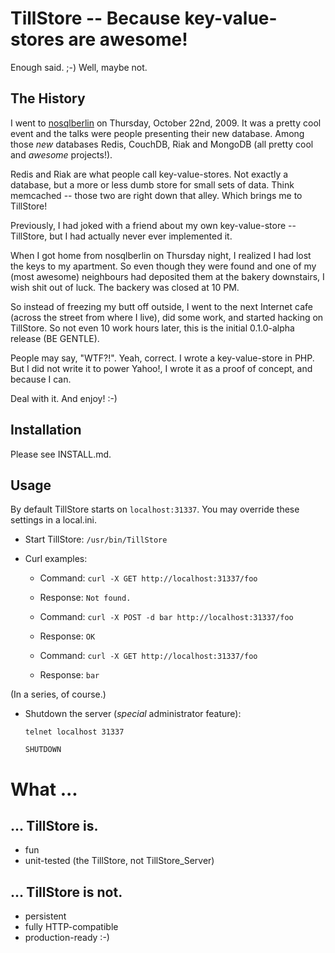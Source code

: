 # TillStore -- Because key-value-stores are awesome!

Enough said. ;-) Well, maybe not.

## The History

I went to [nosqlberlin][] on Thursday, October 22nd, 2009. It was a pretty cool
event and the talks were people presenting their new database. Among those _new_
databases Redis, CouchDB, Riak and MongoDB (all pretty cool and _awesome_
projects!).

[nosqlberlin]: http://nosqlberlin.de/

Redis and Riak are what people call key-value-stores. Not exactly a database, but a
more or less dumb store for small sets of data. Think memcached -- those two are
right down that alley. Which brings me to TillStore!

Previously, I had joked with a friend about my own key-value-store -- TillStore, but
I had actually never ever implemented it.

When I got home from nosqlberlin on Thursday night, I realized I had lost the keys to
my apartment. So even though they were found and one of my (most awesome) neighbours
had deposited them at the bakery downstairs, I wish shit out of luck. The backery was
closed at 10 PM.

So instead of freezing my butt off outside, I went to the next Internet cafe (across
the street from where I live), did some work, and started hacking on TillStore. So
not even 10 work hours later, this is the initial 0.1.0-alpha release (BE GENTLE).

People may say, "WTF?!". Yeah, correct. I wrote a key-value-store in PHP. But I did
not write it to power Yahoo!, I wrote it as a proof of concept, and because I can.

Deal with it. And enjoy! :-)

## Installation

Please see INSTALL.md.

## Usage

By default TillStore starts on `localhost:31337`. You may override these settings in a local.ini.

 * Start TillStore: `/usr/bin/TillStore`
 * Curl examples:

    * Command: `curl -X GET http://localhost:31337/foo`
    * Response: `Not found.`

    * Command: `curl -X POST -d bar http://localhost:31337/foo`
    * Response: `OK`

    * Command: `curl -X GET http://localhost:31337/foo`
    * Response: `bar`

 (In a series, of course.)

 * Shutdown the server (_special_ administrator feature):

    `telnet localhost 31337`

    `SHUTDOWN`

# What ...

## ... TillStore is.

 * fun
 * unit-tested (the TillStore, not TillStore_Server)

## ... TillStore is not.

 * persistent
 * fully HTTP-compatible
 * production-ready :-)